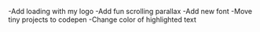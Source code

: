 -Add loading with my logo
-Add fun scrolling parallax
-Add new font
-Move tiny projects to codepen
-Change color of highlighted text
